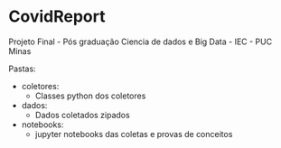 # CovidReport
Projeto Final - Pós graduação   Ciencia de dados e Big Data - IEC - PUC Minas

Pastas:
* coletores:
    - Classes python dos coletores
* dados:
    - Dados coletados zipados
* notebooks:
    - jupyter notebooks das coletas e provas de conceitos